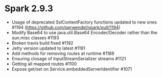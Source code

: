 **Spark 2.9.3**
===============
- Usage of deprecated SslContextFactory functions updated to new ones #1194 (https://github.com/perwendel/spark/pull/1194)
- Modify Base64 to use java.util.Base64 Encoder/Decoder rather than the sun.misc classes #1193
- Broken travis build fixed #1192
- Jetty version updated to latest #1191
- Add methods for removing routes at runtime #1189
- Ensuring closage of InputStreamSerializer streams #1121
- Getting all mapped routes #1100
- Expose get/set on Service.embeddedServerIdentifier #1071

